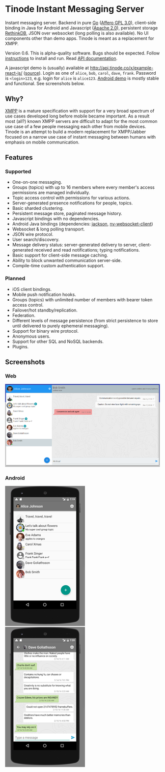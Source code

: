 # Tinode Instant Messaging Server

Instant messaging server. Backend in pure [Go](http://golang.org) ([Affero GPL 3.0](http://www.gnu.org/licenses/agpl-3.0.en.html)), client-side binding in Java for Android and Javascript ([Apache 2.0](http://www.apache.org/licenses/LICENSE-2.0)), persistent storage [RethinkDB](http://rethinkdb.com/), JSON over websocket (long polling is also available). No UI components other than demo apps. Tinode is meant as a replacement for XMPP.

Version 0.6. This is alpha-quality software. Bugs should be expected. Follow [instructions](INSTALL.md) to install and run. Read [API documentation](API.md).

A javascript demo is (usually) available at http://api.tinode.co/x/example-react-js/ ([source](https://github.com/tinode/example-react-js/)). Login as one of `alice`, `bob`, `carol`, `dave`, `frank`. Password is `<login>123`, e.g. login for `alice` is `alice123`. [Android demo](https://github.com/tinode/android-example) is mostly stable and functional. See screenshots below.


## Why?

[XMPP](http://xmpp.org/) is a mature specification with support for a very broad spectrum of use cases developed long before mobile became important. As a result most (all?) known XMPP servers are difficult to adapt for the most common use case of a few people messaging each other from mobile devices. Tinode is an attempt to build a modern replacement for XMPP/Jabber focused on a narrow use case of instant messaging between humans with emphasis on mobile communication.

## Features

### Supported

* One-on-one messaging.
* Groups (topics) with up to 16 members where every member's access permissions are managed individually.
* Topic access control with permissions for various actions.
* Server-generated presence notifications for people, topics.
* Basic sharded clustering.
* Persistent message store, paginated message history.
* Javascript bindings with no dependencies.
* Android Java bindings (dependencies: [jackson](https://github.com/FasterXML/jackson), [nv-websocket-client](https://github.com/TakahikoKawasaki/nv-websocket-client))
* Websocket & long polling transport.
* JSON wire protocol.
* User search/discovery.
* Message delivery status: server-generated delivery to server, client-generated received and read notifications; typing notifications.
* Basic support for client-side message caching.
* Ability to block unwanted communication server-side.
* Compile-time custom authentication support.

### Planned

* iOS client bindings.
* Mobile push notification hooks.
* Groups (topics) with unlimited number of members with bearer token access control.
* Failover/hot standby/replication.
* Federation.
* Different levels of message persistence (from strict persistence to store until delivered to purely ephemeral messaging).
* Support for binary wire protocol.
* Anonymous users.
* Support for other SQL and NoSQL backends.
* Plugins.

## Screenshots

### Web

<img src="js-20160218191843.png" alt="javascript app screenshot" />

### Android

<img src="android-1-20160218191919.png" alt="javascript app screenshot" />
<img src="android-2-20160218192008.png" alt="javascript app screenshot" />
